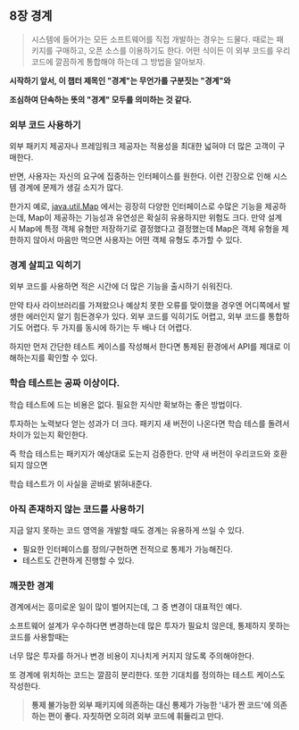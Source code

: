 ## 8장 경계

> 시스템에 들어가는 모든 소프트웨어를 직접 개발하는 경우는 드물다. 때로는 패키지를 구매하고, 오픈 소스를 이용하기도 한다. 어떤 식이든 이 외부 코드를 우리 코드에 깔끔하게 통합해야 하는데 그 방법을 알아보자.

**시작하기 앞서, 이 챕터 제목인 "경계"는 무언가를 구분짓는 "경계"와**

**조심하여 단속하는 뜻의 "경계" 모두를 의미하는 것 같다.**

### 외부 코드 사용하기

외부 패키지 제공자나 프레임워크 제공자는 적용성을 최대한 넓혀야 더 많은 고객이 구매한다.

반면, 사용자는 자신의 요구에 집중하는 인터페이스를 원한다. 이런 긴장으로 인해 시스템 경계에 문제가 생길 소지가 많다.

한가지 예로, [java.util.Map](http://java.util.Map) 에서는 굉장히 다양한 인터페이스로 수많은 기능을 제공하는데, Map이 제공하는 기능성과 유연성은 확실히 유용하지만 위험도 크다. 만약 설계 시 Map에 특정 객체 유형만 저장하기로 결정했다고 결정했는데 Map은 객체 유형을 제한하지 않아서 마음만 먹으면 사용자는 어떤 객체 유형도 추가할 수 있다.

### 경계 살피고 익히기

외부 코드를 사용하면 적은 시간에 더 많은 기능을 출시하기 쉬워진다.

만약 타사 라이브러리를 가져왔으나 예상치 못한 오류를 맞이했을 경우엔 어디쪽에서 발생한 에러인지 알기 힘든경우가 있다. 외부 코드를 익히기도 어렵고, 외부 코드를 통합하기도 어렵다. 두 가지를 동시에 하기는 두 배나 더 어렵다.

하지만 먼저 간단한 테스트 케이스를 작성해서 한다면 통제된 환경에서 API를 제대로 이해하는지를 확인할 수 있다.

### 학습 테스트는 공짜 이상이다.

학습 테스트에 드는 비용은 없다. 필요한 지식만 확보하는 좋은 방법이다.

투자하는 노력보다 얻는 성과가 더 크다. 패키지 새 버전이 나온다면 학습 테스를 돌려서 차이가 있는지 확인한다.

즉 학습 테스트는 패키지가 예상대로 도는지 검증한다. 만약 새 버전이 우리코드와 호환되지 않으면

학습 테스트가 이 사실을 곧바로 밝혀내준다.

### 아직 존재하지 않는 코드를 사용하기

지금 알지 못하는 코드 영역을 개발할 때도 경계는 유용하게 쓰일 수 있다.

- 필요한 인터페이스를 정의/구현하면 전적으로 통제가 가능해진다.
- 테스트도 간편하게 진행할 수 있다.

### 깨끗한 경계

경계에서는 흥미로운 일이 많이 벌어지는데, 그 중 변경이 대표적인 예다.

소프트웨어 설계가 우수하다면 변경하는데 많은 투자가 필요치 않은데, 통제하지 못하는 코드를 사용할때는

너무 많은 투자를 하거나 변경 비용이 지나치게 커지지 않도록 주의해야한다.

또 경계에 위치하는 코드는 깔끔히 분리한다. 또한 기대치를 정의하는 테스트 케이스도 작성한다.

> **통제 불가능한 외부 패키지에 의존하는 대신 통제가 가능한 '내가 짠 코드'에 의존하는 편이 좋다.
> 자칫하면 오히려 외부 코드에 휘둘리고 만다.**
